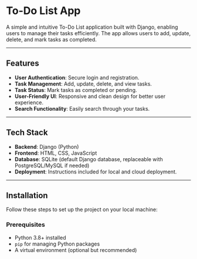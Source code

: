 # To-Do List App

A simple and intuitive To-Do List application built with Django, enabling users to manage their tasks efficiently. The app allows users to add, update, delete, and mark tasks as completed.

---

## Features

- **User Authentication**: Secure login and registration.
- **Task Management**: Add, update, delete, and view tasks.
- **Task Status**: Mark tasks as completed or pending.
- **User-Friendly UI**: Responsive and clean design for better user experience.
- **Search Functionality**: Easily search through your tasks.

---

## Tech Stack

- **Backend**: Django (Python)
- **Frontend**: HTML, CSS, JavaScript
- **Database**: SQLite (default Django database, replaceable with PostgreSQL/MySQL if needed)
- **Deployment**: Instructions included for local and cloud deployment.

---

## Installation

Follow these steps to set up the project on your local machine:

### Prerequisites

- Python 3.8+ installed
- `pip` for managing Python packages
- A virtual environment (optional but recommended)

